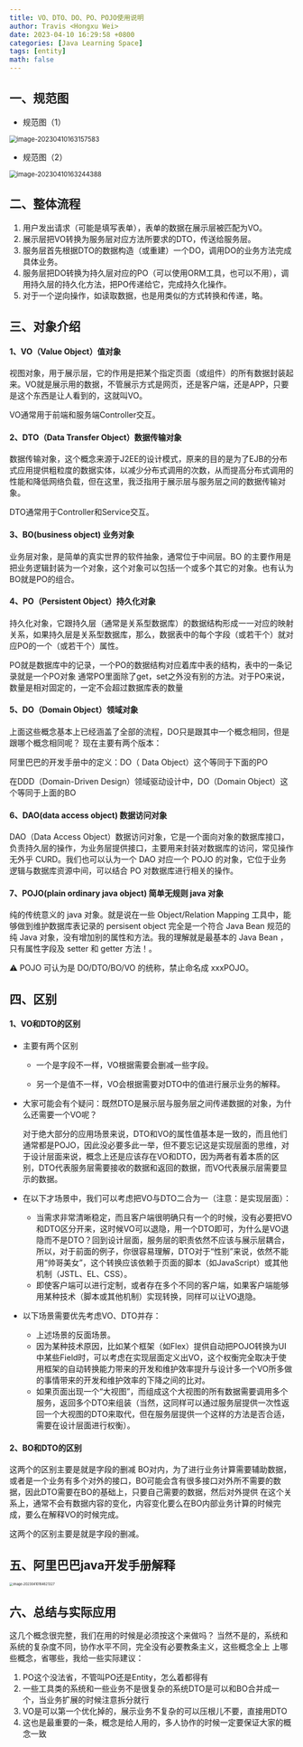 ```yaml
---
title: VO、DTO、DO、PO、POJO使用说明
author: Travis <Hongxu Wei>
date: 2023-04-10 16:29:58 +0800
categories: [Java Learning Space]
tags: [entity]
math: false
---
```


## 一、规范图

- 规范图（1）

<img src="https://travisnotes.oss-cn-shanghai.aliyuncs.com/mdpic/202304101631733.png" alt="image-20230410163157583" style="zoom:80%;" />

- 规范图（2）

<img src="https://travisnotes.oss-cn-shanghai.aliyuncs.com/mdpic/202304101632430.png" alt="image-20230410163244388" style="zoom:80%;" />

## 二、整体流程

1. 用户发出请求（可能是填写表单），表单的数据在展示层被匹配为VO。
2. 展示层把VO转换为服务层对应方法所要求的DTO，传送给服务层。
3. 服务层首先根据DTO的数据构造（或重建）一个DO，调用DO的业务方法完成具体业务。
4. 服务层把DO转换为持久层对应的PO（可以使用ORM工具，也可以不用），调用持久层的持久化方法，把PO传递给它，完成持久化操作。
5. 对于一个逆向操作，如读取数据，也是用类似的方式转换和传递，略。

## 三、对象介绍

#### 1、VO（Value Object）值对象

视图对象，用于展示层，它的作用是把某个指定页面（或组件）的所有数据封装起来。VO就是展示用的数据，不管展示方式是网页，还是客户端，还是APP，只要是这个东西是让人看到的，这就叫VO。

VO通常用于前端和服务端Controller交互。

#### 2、DTO（Data Transfer Object）数据传输对象

数据传输对象，这个概念来源于J2EE的设计模式，原来的目的是为了EJB的分布式应用提供粗粒度的数据实体，以减少分布式调用的次数，从而提高分布式调用的性能和降低网络负载，但在这里，我泛指用于展示层与服务层之间的数据传输对象。

DTO通常用于Controller和Service交互。

#### 3、BO(business object) 业务对象

业务层对象，是简单的真实世界的软件抽象，通常位于中间层。BO 的主要作用是把业务逻辑封装为一个对象，这个对象可以包括一个或多个其它的对象。也有认为BO就是PO的组合。

#### 4、PO（Persistent Object）持久化对象

持久化对象，它跟持久层（通常是关系型数据库）的数据结构形成一一对应的映射关系，如果持久层是关系型数据库，那么，数据表中的每个字段（或若干个）就对应PO的一个（或若干个）属性。

PO就是数据库中的记录，一个PO的数据结构对应着库中表的结构，表中的一条记录就是一个PO对象
通常PO里面除了get，set之外没有别的方法。对于PO来说，数量是相对固定的，一定不会超过数据库表的数量

#### 5、DO（Domain Object）领域对象

上面这些概念基本上已经涵盖了全部的流程，DO只是跟其中一个概念相同，但是跟哪个概念相同呢？
现在主要有两个版本：

阿里巴巴的开发手册中的定义：DO（ Data Object）这个等同于下面的PO

在DDD（Domain-Driven Design）领域驱动设计中，DO（Domain Object）这个等同于上面的BO

#### 6、DAO(data access object) 数据访问对象

DAO（Data Access Object）数据访问对象，它是一个面向对象的数据库接口，负责持久层的操作，为业务层提供接口，主要用来封装对数据库的访问，常见操作无外乎 CURD。我们也可以认为一个 DAO 对应一个 POJO 的对象，它位于业务逻辑与数据库资源中间，可以结合 PO 对数据库进行相关的操作。

#### 7、POJO(plain ordinary java object) 简单无规则 java 对象

纯的传统意义的 java 对象。就是说在一些 Object/Relation Mapping 工具中，能够做到维护数据库表记录的 persisent object 完全是一个符合 Java Bean 规范的纯 Java 对象，没有增加别的属性和方法。我的理解就是最基本的 Java Bean ，只有属性字段及 setter 和 getter 方法！。

⚠️ POJO 可认为是 DO/DTO/BO/VO 的统称，禁止命名成 xxxPOJO。


## 四、区别

#### 1、VO和DTO的区别

- 主要有两个区别

  - 一个是字段不一样，VO根据需要会删减一些字段。


  - 另一个是值不一样，VO会根据需要对DTO中的值进行展示业务的解释。

- 大家可能会有个疑问：既然DTO是展示层与服务层之间传递数据的对象，为什么还需要一个VO呢？

  对于绝大部分的应用场景来说，DTO和VO的属性值基本是一致的，而且他们通常都是POJO，因此没必要多此一举，但不要忘记这是实现层面的思维，对于设计层面来说，概念上还是应该存在VO和DTO，因为两者有着本质的区别，DTO代表服务层需要接收的数据和返回的数据，而VO代表展示层需要显示的数据。

- 在以下才场景中，我们可以考虑把VO与DTO二合为一（注意：是实现层面）：
  - 当需求非常清晰稳定，而且客户端很明确只有一个的时候，没有必要把VO和DTO区分开来，这时候VO可以退隐，用一个DTO即可，为什么是VO退隐而不是DTO？回到设计层面，服务层的职责依然不应该与展示层耦合，所以，对于前面的例子，你很容易理解，DTO对于“性别”来说，依然不能用“帅哥美女”，这个转换应该依赖于页面的脚本（如JavaScript）或其他机制（JSTL、EL、CSS）。
  - 即使客户端可以进行定制，或者存在多个不同的客户端，如果客户端能够用某种技术（脚本或其他机制）实现转换，同样可以让VO退隐。
- 以下场景需要优先考虑VO、DTO并存：
  - 上述场景的反面场景。
  - 因为某种技术原因，比如某个框架（如Flex）提供自动把POJO转换为UI中某些Field时，可以考虑在实现层面定义出VO，这个权衡完全取决于使用框架的自动转换能力带来的开发和维护效率提升与设计多一个VO所多做的事情带来的开发和维护效率的下降之间的比对。
  - 如果页面出现一个“大视图”，而组成这个大视图的所有数据需要调用多个服务，返回多个DTO来组装（当然，这同样可以通过服务层提供一次性返回一个大视图的DTO来取代，但在服务层提供一个这样的方法是否合适，需要在设计层面进行权衡）。

#### 2、BO和DTO的区别

这两个的区别主要是就是字段的删减
BO对内，为了进行业务计算需要辅助数据，或者是一个业务有多个对外的接口，BO可能会含有很多接口对外所不需要的数据，因此DTO需要在BO的基础上，只要自己需要的数据，然后对外提供
在这个关系上，通常不会有数据内容的变化，内容变化要么在BO内部业务计算的时候完成，要么在解释VO的时候完成。

这两个的区别主要是就是字段的删减。

## 五、阿里巴巴java开发手册解释

<img src="https://travisnotes.oss-cn-shanghai.aliyuncs.com/mdpic/202304101646366.png" alt="image-20230410164621327" style="zoom:40%;" />



## 六、总结与实际应用

这几个概念很完整，我们在用的时候是必须按这个来做吗？
当然不是的，系统和系统的复杂度不同，协作水平不同，完全没有必要教条主义，这些概念全上
上哪些概念，省哪些，我给一些实际建议：

1. PO这个没法省，不管叫PO还是Entity，怎么着都得有
2. 一些工具类的系统和一些业务不是很复杂的系统DTO是可以和BO合并成一个，当业务扩展的时候注意拆分就行
3. VO是可以第一个优化掉的，展示业务不复杂的可以压根儿不要，直接用DTO
4. 这也是最重要的一条，概念是给人用的，多人协作的时候一定要保证大家的概念一致